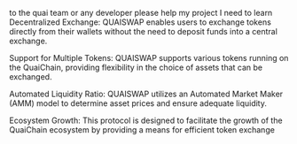 to the quai team or any developer please help my project I need to learn
Decentralized Exchange: QUAISWAP enables users to exchange tokens directly from their wallets without the need to deposit funds into a central exchange.

Support for Multiple Tokens: QUAISWAP supports various tokens running on the QuaiChain, providing flexibility in the choice of assets that can be exchanged.

Automated Liquidity Ratio: QUAISWAP utilizes an Automated Market Maker (AMM) model to determine asset prices and ensure adequate liquidity.

Ecosystem Growth: This protocol is designed to facilitate the growth of the QuaiChain ecosystem by providing a means for efficient token exchange

